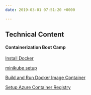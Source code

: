 ```yaml
---
date: 2019-03-01 07:51:20 +0000

---
```

## Technical Content

#### Containerization Boot Camp

[Install Docker](https://devexpresso.github.io/content/dockerinstall "Install Docker")

[minikube setup](https://devexpresso.github.io/content/minikubesetup "minikube setup")

[Build and Run Docker Image Container](https://devexpresso.github.io/content/dockerbuild "Docker Build")

[Setup Azure Container Registry](https://devexpresso.github.io/content/acr-creation "Setting up Azure Container Registry")